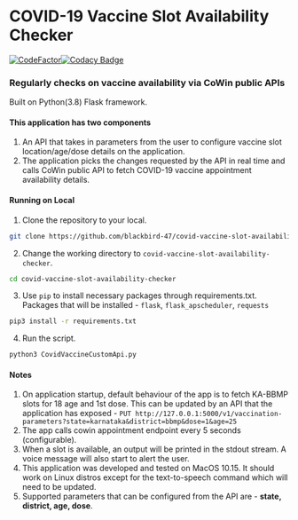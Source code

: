 # COVID-19 Vaccine Slot Availability Checker
[![CodeFactor](https://www.codefactor.io/repository/github/blackbird-47/covid-vaccine-slot-availability-checker/badge)](https://www.codefactor.io/repository/github/blackbird-47/covid-vaccine-slot-availability-checker)[![Codacy Badge](https://app.codacy.com/project/badge/Grade/776d93aad63b4cf0b3da6adb9fc45cff)](https://www.codacy.com/gh/blackbird-47/covid-vaccine-slot-availability-checker/dashboard?utm_source=github.com&amp;utm_medium=referral&amp;utm_content=blackbird-47/covid-vaccine-slot-availability-checker&amp;utm_campaign=Badge_Grade)

### Regularly checks on vaccine availability via CoWin public APIs

Built on Python(3.8) Flask framework.

#### This application has two components
1. An API that takes in parameters from the user to configure vaccine slot location/age/dose details on the application.
2. The application picks the changes requested by the API in real time and calls CoWin public API to fetch COVID-19 vaccine appointment availability details.

#### Running on Local
1. Clone the repository to your local.
```bash
git clone https://github.com/blackbird-47/covid-vaccine-slot-availability-checker.git
```
2. Change the working directory to ```covid-vaccine-slot-availability-checker```.
```bash
cd covid-vaccine-slot-availability-checker
```
3. Use ```pip``` to install necessary packages through requirements.txt. Packages that will be installed - ```flask```, ```flask_apscheduler```, ```requests```
```bash
pip3 install -r requirements.txt 
```
4. Run the script.
```bash
python3 CovidVaccineCustomApi.py
```

#### Notes
1. On application startup, default behaviour of the app is to fetch KA-BBMP slots for 18 age and 1st dose. This can be updated by an API that the application has exposed - ```PUT http://127.0.0.1:5000/v1/vaccination-parameters?state=karnataka&district=bbmp&dose=1&age=25```
2. The app calls cowin appointment endpoint every 5 seconds (configurable).
3. When a slot is available, an output will be printed in the stdout stream. A voice message will also start to alert the user.
4. This application was developed and tested on MacOS 10.15. It should work on Linux distros except for the text-to-speech command which will need to be updated.
5. Supported parameters that can be configured from the API are - **state, district, age, dose**.
